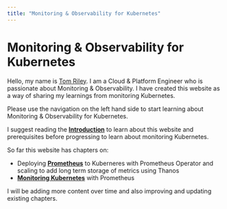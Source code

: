 ```yaml
---
title: "Monitoring & Observability for Kubernetes"
---
```


# Monitoring & Observability for Kubernetes

Hello, my name is [Tom Riley](https://thomasriley.co.uk). I am a Cloud & Platform Engineer who is passionate about Monitoring & Observability. I have created this website as a way of sharing my learnings from monitoring Kubernetes.

Please use the navigation on the left hand side to start learning about Monitoring & Observability for Kubernetes.

I suggest reading the [**Introduction**](https://observability.thomasriley.co.uk/introduction/) to learn about this website and prerequisites before progressing to learn about monitoring Kubernetes.

So far this website has chapters on:

* Deploying [**Prometheus**](https://observability.thomasriley.co.uk/prometheus/) to Kuberneres with Prometheus Operator and scaling to add long term storage of metrics using Thanos
* [**Monitoring Kubernetes**](https://observability.thomasriley.co.uk/monitoring-kubernetes/) with Prometheus

I will be adding more content over time and also improving and updating existing chapters.
